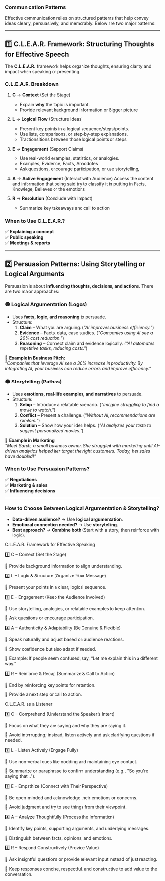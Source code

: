 ### **Communication Patterns**  
Effective communication relies on structured patterns that help convey ideas clearly, persuasively, and memorably. Below are two major patterns:

---

## **1️⃣ C.L.E.A.R. Framework: Structuring Thoughts for Effective Speech**  
The **C.L.E.A.R.** framework helps organize thoughts, ensuring clarity and impact when speaking or presenting.

### **C.L.E.A.R. Breakdown**
1. **C** → **Context** (Set the Stage)  
   - Explain **why** the topic is important.  
   - Provide relevant background information or Bigger picture.  

2. **L** → **Logical Flow** (Structure Ideas)  
   - Present key points in a logical sequence/steps/points.  
   - Use lists, comparisons, or step-by-step explanations.  
   - Tractionsitions between those logical points or steps

3. **E** → **Engagement** (Support Claims)  
   - Use real-world examples, statistics, or analogies.
   - Examples, Evidence, Facts, Anacdotes
   - Ask questions, encourage participation, or use storytelling, 

4. **A** → **Active Engagement** (Interact with Audience)
   Access the content and information that being said try to classify
   it in putting in Facts, Knowlege, Believes or the emotions
   
6. **R** → **Resolution** (Conclude with Impact)  
   - Summarize key takeaways and call to action.  


### **When to Use C.L.E.A.R.?**
✅ **Explaining a concept**  
✅ **Public speaking**  
✅ **Meetings & reports**  

---

## **2️⃣ Persuasion Patterns: Using Storytelling or Logical Arguments**  
Persuasion is about **influencing thoughts, decisions, and actions**. There are two major approaches:

### **🟢 Logical Argumentation (Logos)**
- Uses **facts, logic, and reasoning** to persuade.
- Structure:  
  1. **Claim** – What you are arguing. (*"AI improves business efficiency."*)  
  2. **Evidence** – Facts, data, case studies. (*"Companies using AI see a 20% cost reduction."*)  
  3. **Reasoning** – Connect claim and evidence logically. (*"AI automates repetitive tasks, reducing costs."*)

📌 **Example in Business Pitch:**  
*"Companies that leverage AI see a 30% increase in productivity. By integrating AI, your business can reduce errors and improve efficiency."*

### **🟠 Storytelling (Pathos)**
- Uses **emotions, real-life examples, and narratives** to persuade.
- Structure:  
  1. **Setup** – Introduce a relatable scenario. (*"Imagine struggling to find a movie to watch."*)  
  2. **Conflict** – Present a challenge. (*"Without AI, recommendations are random."*)  
  3. **Solution** – Show how your idea helps. (*"AI analyzes your taste to suggest personalized movies."*)

📌 **Example in Marketing:**  
*"Meet Sarah, a small business owner. She struggled with marketing until AI-driven analytics helped her target the right customers. Today, her sales have doubled!"*

### **When to Use Persuasion Patterns?**  
✅ **Negotiations**  
✅ **Marketing & sales**  
✅ **Influencing decisions**  

---

### **How to Choose Between Logical Argumentation & Storytelling?**
- **Data-driven audience?** → Use **logical argumentation**.  
- **Emotional connection needed?** → Use **storytelling**.  
- **Best approach?** → **Combine both** (Start with a story, then reinforce with logic).  


C.L.E.A.R. Framework for Effective Speaking

1️⃣ C – Context (Set the Stage)

🔹 Provide background information to align understanding.


2️⃣ L – Logic & Structure (Organize Your Message)

🔹 Present your points in a clear, logical sequence.


3️⃣ E – Engagement (Keep the Audience Involved)

🔹 Use storytelling, analogies, or relatable examples to keep attention.

🔹 Ask questions or encourage participation.


4️⃣ A – Authenticity & Adaptability (Be Genuine & Flexible)

🔹 Speak naturally and adjust based on audience reactions.

🔹 Show confidence but also adapt if needed.

🔹 Example: If people seem confused, say, “Let me explain this in a different way.”


5️⃣ R – Reinforce & Recap (Summarize & Call to Action)

🔹 End by reinforcing key points for retention.

🔹 Provide a next step or call to action.



C.L.E.A.R. as a Listener

1️⃣ C – Comprehend (Understand the Speaker’s Intent)

🔹 Focus on what they are saying and why they are saying it.

🔹 Avoid interrupting; instead, listen actively and ask clarifying questions if needed.


2️⃣ L – Listen Actively (Engage Fully)

🔹 Use non-verbal cues like nodding and maintaining eye contact.

🔹 Summarize or paraphrase to confirm understanding (e.g., "So you're saying that…").


3️⃣ E – Empathize (Connect with Their Perspective)

🔹 Be open-minded and acknowledge their emotions or concerns.

🔹 Avoid judgment and try to see things from their viewpoint.


4️⃣ A – Analyze Thoughtfully (Process the Information)

🔹 Identify key points, supporting arguments, and underlying messages.

🔹 Distinguish between facts, opinions, and emotions.


5️⃣ R – Respond Constructively (Provide Value)

🔹 Ask insightful questions or provide relevant input instead of just reacting.

🔹 Keep responses concise, respectful, and constructive to add value to the conversation.


